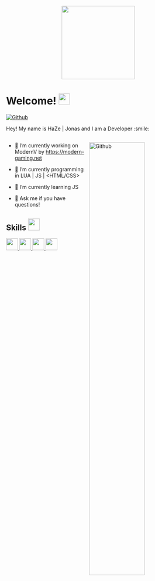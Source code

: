 <p align="center">
    <img width="200" src=https://i.imgur.com/uccrPxO.png">
</p>

<h1> Welcome! <img src = "https://raw.githubusercontent.com/MartinHeinz/MartinHeinz/master/wave.gif" width = 30px> </h1>
<p align='center'>
</p>

[![Github](https://img.shields.io/github/followers/Aditya664?label=Follow&style=social)](https://github.com/Remzo-Jonas)

<div size='20px'> Hey! My name is HaZe | Jonas and I am a Developer :smile: 
</div>

<h2> <About Me></h2>

<img width="55%" align="right" alt="Github" src="https://raw.githubusercontent.com/onimur/.github/master/.resources/git-header.svg" />

- :telescope: I’m currently working on ModernV by https://modern-gaming.net
  
- :seedling: I’m currently programming in LUA | JS | <HTML/CSS>
                                                                                                                                   
 - :seedling: I’m currently learning JS <JavaScript>                                                                                                                          
                                                                                                                                   
- :speech_balloon: Ask me if you have questions!

<h2> Skills <img src = "https://media2.giphy.com/media/QssGEmpkyEOhBCb7e1/giphy.gif?cid=ecf05e47a0n3gi1bfqntqmob8g9aid1oyj2wr3ds3mg700bl&rid=giphy.gif" width = 32px> </h2>
<a href= https://github.com/Aditya664?tab=repositories&q=&type=&language=reactjs&sort= > <img width ='32px' src ='https://raw.githubusercontent.com/rahulbanerjee26/githubAboutMeGenerator/main/icons/reactjs.svg'> </a>
<a href= https://github.com/Aditya664?tab=repositories&q=&type=&language=javascript&sort= > <img width ='32px' src ='https://raw.githubusercontent.com/rahulbanerjee26/githubAboutMeGenerator/main/icons/javascript.svg'> </a>
<a href= https://github.com/Aditya664?tab=repositories&q=&type=&language=css&sort= > <img width ='32px' src ='https://raw.githubusercontent.com/rahulbanerjee26/githubAboutMeGenerator/main/icons/css.svg'> </a>
<a href= https://github.com/Aditya664?tab=repositories&q=&type=&language=html&sort= > <img width ='32px' src ='https://raw.githubusercontent.com/rahulbanerjee26/githubAboutMeGenerator/main/icons/html.svg'> </a>
  
<br>
<br>
  <br>
  


<br>
